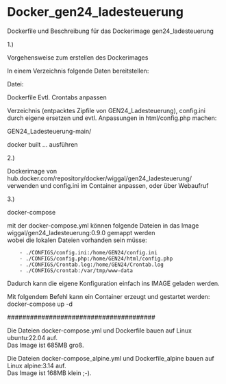 # Docker_gen24_ladesteuerung
Dockerfile und Beschreibung für das Dockerimage gen24_ladesteuerung

1.)

Vorgehensweise zum erstellen des Dockerimages

In einem Verzeichnis folgende Daten bereitstellen:

Datei: 

Dockerfile
Evtl. Crontabs anpassen

Verzeichnis (entpacktes Zipfile von GEN24_Ladesteuerung),
config.ini  durch eigene ersetzen und evtl. Anpassungen in html/config.php machen:

GEN24_Ladesteuerung-main/

docker built ... ausführen

2.)

Dockerimage von hub.docker.com/repository/docker/wiggal/gen24_ladesteuerung/
verwenden und config.ini im Container anpassen, oder über Webaufruf

3.)

docker-compose

mit der docker-compose.yml können folgende Dateien in das Image wiggal/gen24_ladesteuerung:0.9.0 gemappt werden <br>
wobei die lokalen Dateien vorhanden sein müsse:

        - ./CONFIGS/config.ini:/home/GEN24/config.ini
        - ./CONFIGS/config.php:/home/GEN24/html/config.php
        - ./CONFIGS/Crontab.log:/home/GEN24/Crontab.log
        - ./CONFIGS/crontab:/var/tmp/www-data

Dadurch kann die eigene Konfiguration einfach ins IMAGE geladen werden.

Mit folgendem Befehl kann ein Container erzeugt und gestartet werden:
docker-compose up -d

#######################################

Die Dateien  docker-compose.yml und Dockerfile bauen auf Linux ubuntu:22.04 auf.<br>
Das Image ist 685MB groß.

Die Dateien  docker-compose_alpine.yml und Dockerfile_alpine bauen auf Linux alpine:3.14 auf.<br>
Das Image ist 168MB klein ;-).
